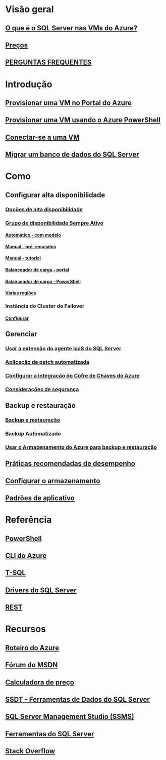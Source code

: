 # Visão geral
## [O que é o SQL Server nas VMs do Azure?](virtual-machines-windows-sql-server-iaas-overview.md) 
## [Preços](virtual-machines-windows-sql-server-pricing-guidance.md)
## [PERGUNTAS FREQUENTES](virtual-machines-windows-sql-server-iaas-faq.md)
 
# Introdução
## [Provisionar uma VM no Portal do Azure](virtual-machines-windows-portal-sql-server-provision.md)
## [Provisionar uma VM usando o Azure PowerShell](virtual-machines-windows-ps-sql-create.md)
## [Conectar-se a uma VM](virtual-machines-windows-sql-connect.md)
## [Migrar um banco de dados do SQL Server](virtual-machines-windows-migrate-sql.md)

# Como
## Configurar alta disponibilidade
### [Opções de alta disponibilidade](virtual-machines-windows-sql-high-availability-dr.md) 
### [Grupo de disponibilidade Sempre Ativo](virtual-machines-windows-portal-sql-availability-group-overview.md)
#### [Automático - com modelo](virtual-machines-windows-portal-sql-alwayson-availability-groups.md)
#### [Manual - pré-requisitos](virtual-machines-windows-portal-sql-availability-group-prereq.md)
#### [Manual - tutorial](virtual-machines-windows-portal-sql-availability-group-tutorial.md)
#### [Balanceador de carga - portal](virtual-machines-windows-portal-sql-alwayson-int-listener.md)
#### [Balanceador de carga - PowerShell](virtual-machines-windows-portal-sql-ps-alwayson-int-listener.md)
#### [Várias regiões](virtual-machines-windows-portal-sql-availability-group-dr.md)
### Instância do Cluster de Failover
#### [Configurar](virtual-machines-windows-portal-sql-create-failover-cluster.md)

## Gerenciar
### [Usar a extensão do agente IaaS do SQL Server](virtual-machines-windows-sql-server-agent-extension.md)
### [Aplicação de patch automatizada](virtual-machines-windows-sql-automated-patching.md)
### [Configurar a integração do Cofre de Chaves do Azure](virtual-machines-windows-ps-sql-keyvault.md)
### [Considerações de segurança](virtual-machines-windows-sql-security.md)
## Backup e restauração
### [Backup e restauração](virtual-machines-windows-sql-backup-recovery.md)
### [Backup Automatizado](virtual-machines-windows-sql-automated-backup.md)
### [Usar o Armazenamento do Azure para backup e restauração](virtual-machines-windows-use-storage-sql-server-backup-restore.md)
## [Práticas recomendadas de desempenho](virtual-machines-windows-sql-performance.md)
## [Configurar o armazenamento](virtual-machines-windows-sql-server-storage-configuration.md)
## [Padrões de aplicativo](virtual-machines-windows-sql-server-app-patterns-dev-strategies.md)

# Referência
## [PowerShell](/powershell/azure/overview)
## [CLI do Azure](/cli/azure/)
## [T-SQL](https://msdn.microsoft.com/library/azure/bb510741.aspx)
## [Drivers do SQL Server](https://msdn.microsoft.com/library/mt654049.aspx)
## [REST](/rest/api/)

# Recursos
## [Roteiro do Azure](https://azure.microsoft.com/roadmap/?category=compute)
## [Fórum do MSDN](https://social.msdn.microsoft.com/Forums/en-US/home?forum=WAVirtualMachinesforWindows&filter=alltypes&brandIgnore=True&sort=relevancedesc&searchTerm=SQL+Server)
## [Calculadora de preço](https://azure.microsoft.com/pricing/calculator/)
## [SSDT - Ferramentas de Dados do SQL Server](https://msdn.microsoft.com/library/mt204009.aspx)
## [SQL Server Management Studio (SSMS)](https://msdn.microsoft.com/library/mt238290.aspx)
## [Ferramentas do SQL Server](https://msdn.microsoft.com/library/mt238365.aspx)
## [Stack Overflow](http://stackoverflow.com/search?q=%5Bazure-virtual-machine%5D+sql+server)


